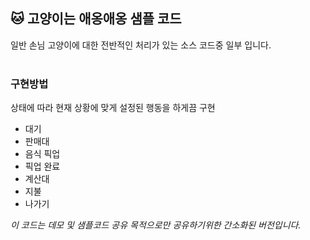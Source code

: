 ## :cat: 고양이는 애옹애옹 샘플 코드

일반 손님 고양이에 대한 전반적인 처리가 있는 소스 코드중 일부 입니다.<br/><br/>


### 구현방법
상태에 따라 현재 상황에 맞게 설정된 행동을 하게끔 구현



* 대기
* 판매대
* 음식 픽업
* 픽업 완료
* 계산대
* 지불
* 나가기



*이 코드는 데모 및 샘플코드 공유 목적으로만 공유하기위한 간소화된 버전입니다.*
